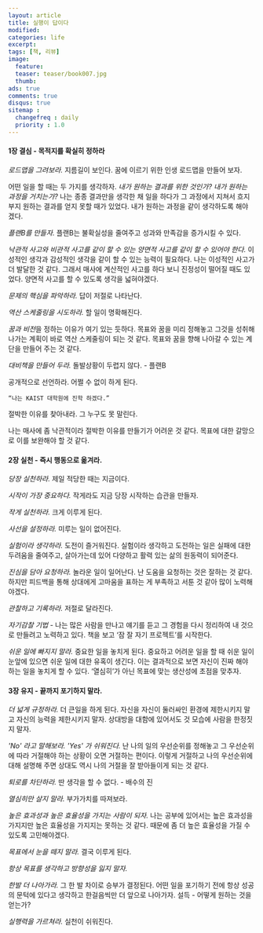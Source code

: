 ```yaml
---
layout: article
title: 실행이 답이다
modified:
categories: life
excerpt:
tags: [책, 리뷰]
image:
  feature:
  teaser: teaser/book007.jpg
  thumb:
ads: true
comments: true
disqus: true
sitemap :
  changefreq : daily
  priority : 1.0
---
```


#### 1장 결심 - 목적지를 확실히 정하라


*로드맵을 그려보라.* 지름길이 보인다.
꿈에 이르기 위한 인생 로드맵을 만들어 보자.

어떤 일을 할 때는 두 가지를 생각하자. *내가 원하는 결과를 위한 것인가? 내가 원하는 과정을 거치는가?* 나는 종종 결과만을 생각한 채 일을 하다가 그 과정에서 지쳐서 흐지부지 원하는 결과를 얻지 못할 때가 있었다. 내가 원하는 과정을 같이 생각하도록 해야 겠다.

*플랜B를 만들자.* 플랜B는 불확실성을 줄여주고 성과와 만족감을 증가시킬 수 있다.

*낙관적 사고와 비관적 사고를 같이 할 수 있는 양면적 사고를 같이 할 수 있어야 한다.* 이성적인 생각과 감성적인 생각을 같이 할 수 있는 능력이 필요하다. 나는 이성적인 사고가 더 발달한 것 같다. 그래서 매사에 계산적인 사고를 하다 보니 진정성이 떨어질 때도 있었다. 양면적 사고를 할 수 있도록 생각을 넓혀야겠다.

*문제의 핵심을 파악하라.* 답이 저절로 나타난다.

*역산 스케줄링을 시도하라.* 할 일이 명확해진다.

*꿈과 비전*을 정하는 이유가 여기 있는 듯하다. 목표와 꿈을 미리 정해놓고 그것을 성취해 나가는 계획이 바로 역산 스케줄링이 되는 것 같다. 목표와 꿈을 향해 나아갈 수 있는 계단을 만들어 주는 것 같다.

*대비책을 만들어 두라.* 돌발상황이 두렵지 않다. - 플랜B

공개적으로 선언하라. 어쩔 수 없이 하게 된다.

```
“나는 KAIST 대학원에 진학 하겠다.”
```

절박한 이유를 찾아내라. 그 누구도 못 말린다.

나는 매사에 좀 낙관적이라 절박한 이유를 만들기가 어려운 것 같다. 목표에 대한 갈망으로 이를 보완해야 할 것 같다.

 
#### 2장 실천 - 즉시 행동으로 옮겨라.

*당장 실천하라.* 제일 적당한 때는 지금이다.

*시작이 가장 중요하다.* 작게라도 지금 당장 시작하는 습관을 만들자.

*작게 실천하라.* 크게 이루게 된다.

*사선을 설정하라.* 미루는 일이 없어진다.

*실험이라 생각하라.* 도전이 즐거워진다.
실험이라 생각하고 도전하는 일은 실패에 대한 두려움을 줄여주고, 살아가는데 있어 다양하고 활력 있는 삶의 원동력이 되어준다.

*진심을 담아 요청하라.* 놀라운 일이 일어난다.
난 도움을 요청하는 것은 잘하는 것 같다. 하지만 피드백을 통해 상대에게 고마움을 표하는 게 부족하고 서툰 것 같아 많이 노력해야겠다.

*관찰하고 기록하라.* 저절로 달라진다.

*자기감찰 기법* - 나는 많은 사람을 만나고 얘기를 듣고 그 경험을 다시 정리하여 내 것으로 만들려고 노력하고 있다. 책을 보고 ‘잠 잘 자기 프로젝트’를 시작한다.

*쉬운 일에 빠지지 말라.* 중요한 일을 놓치게 된다.
중요하고 어려운 일을 할 때 쉬운 일이 눈앞에 있으면 쉬운 일에 대한 유혹이 생긴다. 이는 결과적으로 보면 자신이 진짜 해야 하는 일을 놓치게 할 수 있다. ‘열심히’가 아닌 목표에 맞는 생산성에 초점을 맞추자.


#### 3장 유지 - 끝까지 포기하지 말라.

*더 넓게 규정하라.* 더 큰일을 하게 된다.
자신을 자신이 둘러싸인 환경에 제한시키지 말고 자신의 능력을 제한시키지 말자. 상대방을 대함에 있어서도 것 모습에 사람을 한정짓지 말자.

*'No' 라고 말해보라. 'Yes' 가 쉬워진다.*
난 나의 일의 우선순위를 정해놓고 그 우선순위에 따라 거절해야 하는 상황이 오면 거절하는 편이다. 이렇게 거절하고 나의 우선순위에 대해 설명해 주면 상대도 역시 나의 거절을 잘 받아들이게 되는 것 같다.

*퇴로를 차단하라.* 딴 생각을 할 수 없다. - 배수의 진

*열심히만 살지 말라.* 부가가치를 따져보라.

*높은 효과성과 높은 효율성을 가지는 사람이 되자.* 나는 공부에 있어서는 높은 효과성을 가지지만 높은 효율성을 가지지는 못하는 것 같다. 때문에 좀 더 높은 효율성을 가질 수 있도록 고민해야겠다.

*목표에서 눈을 떼지 말라.* 결국 이루게 된다.

*항상 목표를 생각하고 방향성을 잃지 말자.*

*한발 더 나아가라.* 그 한 발 차이로 승부가 결정된다.
어떤 일을 포기하기 전에 항상 성공의 문턱에 있다고 생각하고 한걸음씩만 더 앞으로 나아가자. 설득 - 어떻게 원하는 것을 얻는가?

*실행력을 가르쳐라.* 실천이 쉬워진다.